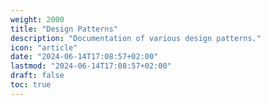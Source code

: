 ```yaml
---
weight: 2000
title: "Design Patterns"
description: "Documentation of various design patterns."
icon: "article"
date: "2024-06-14T17:08:57+02:00"
lastmod: "2024-06-14T17:08:57+02:00"
draft: false
toc: true
---
```

